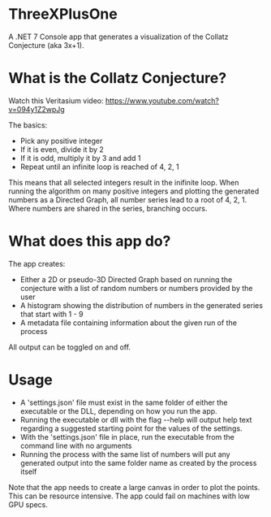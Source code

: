 # ThreeXPlusOne

A .NET 7 Console app that generates a visualization of the Collatz Conjecture (aka 3x+1).

# What is the Collatz Conjecture?

Watch this Veritasium video: https://www.youtube.com/watch?v=094y1Z2wpJg

The basics:

* Pick any positive integer
* If it is even, divide it by 2
* If it is odd, multiply it by 3 and add 1
* Repeat until an infinite loop is reached of 4, 2, 1

This means that all selected integers result in the inifinite loop. When running the algorithm on many positive integers and plotting the generated numbers as a Directed Graph, all number series lead to a root of 4, 2, 1. Where numbers are shared in the series, branching occurs.

# What does this app do?

The app creates:

* Either a 2D or pseudo-3D Directed Graph based on running the conjecture with a list of random numbers or numbers provided by the user
* A histogram showing the distribution of numbers in the generated series that start with 1 - 9
* A metadata file containing information about the given run of the process

All output can be toggled on and off.

# Usage

* A 'settings.json' file must exist in the same folder of either the executable or the DLL, depending on how you run the app.
* Running the executable or dll with the flag --help will output help text regarding a suggested starting point for the values of the settings.
* With the 'settings.json' file in place, run the executable from the command line with no arguments
* Running the process with the same list of numbers will put any generated output into the same folder name as created by the process itself

Note that the app needs to create a large canvas in order to plot the points. This can be resource intensive. The app could fail on machines with low GPU specs.
